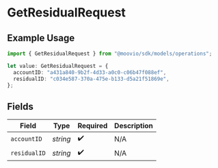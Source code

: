 # GetResidualRequest

## Example Usage

```typescript
import { GetResidualRequest } from "@moovio/sdk/models/operations";

let value: GetResidualRequest = {
  accountID: "a431a840-9b2f-4d33-a0c0-c06b47f088ef",
  residualID: "c034e587-370a-475e-b133-d5a21f51869e",
};
```

## Fields

| Field              | Type               | Required           | Description        |
| ------------------ | ------------------ | ------------------ | ------------------ |
| `accountID`        | *string*           | :heavy_check_mark: | N/A                |
| `residualID`       | *string*           | :heavy_check_mark: | N/A                |